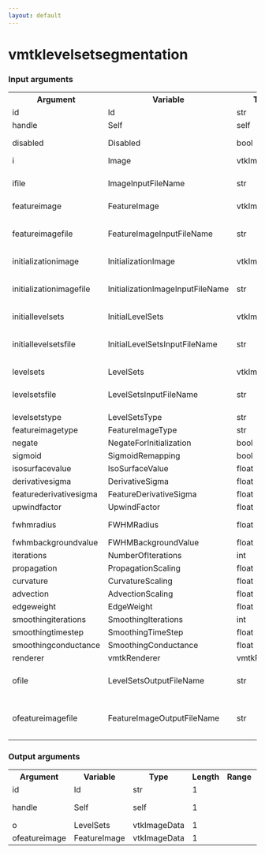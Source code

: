 ```yaml
---
layout: default
---
```

<h1>vmtklevelsetsegmentation</h1>
<h3>Input arguments</h3>
<table class="vmtkscripts">
<tr>
<th>Argument</th><th>Variable</th><th>Type</th><th>Length</th><th>Range</th><th>Default</th><th>Description</th>
</tr>
<tr><td>id</td><td>Id</td><td>str</td><td>1</td><td></td><td>0</td><td>script id</td>
</tr>
<tr><td>handle</td><td>Self</td><td>self</td><td>1</td><td></td><td></td><td>handle to self</td>
</tr>
<tr><td>disabled</td><td>Disabled</td><td>bool</td><td>1</td><td></td><td>0</td><td>disable execution and piping</td>
</tr>
<tr><td>i</td><td>Image</td><td>vtkImageData</td><td>1</td><td></td><td></td><td></td>
</tr>
<tr><td>ifile</td><td>ImageInputFileName</td><td>str</td><td>1</td><td></td><td></td><td>filename for the default Image reader</td>
</tr>
<tr><td>featureimage</td><td>FeatureImage</td><td>vtkImageData</td><td>1</td><td></td><td></td><td></td>
</tr>
<tr><td>featureimagefile</td><td>FeatureImageInputFileName</td><td>str</td><td>1</td><td></td><td></td><td>filename for the default FeatureImage reader</td>
</tr>
<tr><td>initializationimage</td><td>InitializationImage</td><td>vtkImageData</td><td>1</td><td></td><td></td><td></td>
</tr>
<tr><td>initializationimagefile</td><td>InitializationImageInputFileName</td><td>str</td><td>1</td><td></td><td></td><td>filename for the default InitializationImage reader</td>
</tr>
<tr><td>initiallevelsets</td><td>InitialLevelSets</td><td>vtkImageData</td><td>1</td><td></td><td></td><td></td>
</tr>
<tr><td>initiallevelsetsfile</td><td>InitialLevelSetsInputFileName</td><td>str</td><td>1</td><td></td><td></td><td>filename for the default InitialLevelSets reader</td>
</tr>
<tr><td>levelsets</td><td>LevelSets</td><td>vtkImageData</td><td>1</td><td></td><td></td><td></td>
</tr>
<tr><td>levelsetsfile</td><td>LevelSetsInputFileName</td><td>str</td><td>1</td><td></td><td></td><td>filename for the default LevelSets reader</td>
</tr>
<tr><td>levelsetstype</td><td>LevelSetsType</td><td>str</td><td>1</td><td>["geodesic","curves","threshold","laplacian"]</td><td>geodesic</td><td></td>
</tr>
<tr><td>featureimagetype</td><td>FeatureImageType</td><td>str</td><td>1</td><td>["vtkgradient","gradient","upwind","fwhm"]</td><td>gradient</td><td></td>
</tr>
<tr><td>negate</td><td>NegateForInitialization</td><td>bool</td><td>1</td><td></td><td>0</td><td></td>
</tr>
<tr><td>sigmoid</td><td>SigmoidRemapping</td><td>bool</td><td>1</td><td></td><td>0</td><td></td>
</tr>
<tr><td>isosurfacevalue</td><td>IsoSurfaceValue</td><td>float</td><td>1</td><td></td><td>0.0</td><td></td>
</tr>
<tr><td>derivativesigma</td><td>DerivativeSigma</td><td>float</td><td>1</td><td>(0.0,)</td><td>0.0</td><td></td>
</tr>
<tr><td>featurederivativesigma</td><td>FeatureDerivativeSigma</td><td>float</td><td>1</td><td>(0.0,)</td><td>0.0</td><td></td>
</tr>
<tr><td>upwindfactor</td><td>UpwindFactor</td><td>float</td><td>1</td><td>(0.0,1.0)</td><td>1.0</td><td></td>
</tr>
<tr><td>fwhmradius</td><td>FWHMRadius</td><td>float</td><td>3</td><td>(0.0,)</td><td>[1.0, 1.0, 1.0]</td><td></td>
</tr>
<tr><td>fwhmbackgroundvalue</td><td>FWHMBackgroundValue</td><td>float</td><td>1</td><td></td><td>0.0</td><td></td>
</tr>
<tr><td>iterations</td><td>NumberOfIterations</td><td>int</td><td>1</td><td>(0,)</td><td>0</td><td></td>
</tr>
<tr><td>propagation</td><td>PropagationScaling</td><td>float</td><td>1</td><td>(0.0,)</td><td>0.0</td><td></td>
</tr>
<tr><td>curvature</td><td>CurvatureScaling</td><td>float</td><td>1</td><td>(0.0,)</td><td>0.0</td><td></td>
</tr>
<tr><td>advection</td><td>AdvectionScaling</td><td>float</td><td>1</td><td>(0.0,)</td><td>1.0</td><td></td>
</tr>
<tr><td>edgeweight</td><td>EdgeWeight</td><td>float</td><td>1</td><td>(0.0,)</td><td>0.0</td><td></td>
</tr>
<tr><td>smoothingiterations</td><td>SmoothingIterations</td><td>int</td><td>1</td><td>(0,)</td><td>5</td><td></td>
</tr>
<tr><td>smoothingtimestep</td><td>SmoothingTimeStep</td><td>float</td><td>1</td><td>(0,)</td><td>0.1</td><td></td>
</tr>
<tr><td>smoothingconductance</td><td>SmoothingConductance</td><td>float</td><td>1</td><td>(0,)</td><td>0.8</td><td></td>
</tr>
<tr><td>renderer</td><td>vmtkRenderer</td><td>vmtkRenderer</td><td>1</td><td></td><td></td><td></td>
</tr>
<tr><td>ofile</td><td>LevelSetsOutputFileName</td><td>str</td><td>1</td><td></td><td></td><td>filename for the default LevelSets writer</td>
</tr>
<tr><td>ofeatureimagefile</td><td>FeatureImageOutputFileName</td><td>str</td><td>1</td><td></td><td></td><td>filename for the default FeatureImage writer</td>
</tr>
</table><h3>Output arguments</h3>
<table class="vmtkscripts">
<tr>
<th>Argument</th><th>Variable</th><th>Type</th><th>Length</th><th>Range</th><th>Default</th><th>Description</th>
</tr>
<tr><td>id</td><td>Id</td><td>str</td><td>1</td><td></td><td>0</td><td>script id</td>
</tr>
<tr><td>handle</td><td>Self</td><td>self</td><td>1</td><td></td><td></td><td>handle to self</td>
</tr>
<tr><td>o</td><td>LevelSets</td><td>vtkImageData</td><td>1</td><td></td><td></td><td></td>
</tr>
<tr><td>ofeatureimage</td><td>FeatureImage</td><td>vtkImageData</td><td>1</td><td></td><td></td><td></td>
</tr>
</table>
